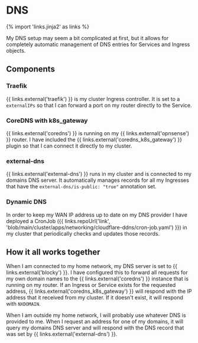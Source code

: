 # DNS

{% import 'links.jinja2' as links %}

My DNS setup may seem a bit complicated at first, but it allows for completely automatic management of DNS entries for Services and Ingress objects.

## Components

### Traefik

{{ links.external('traefik') }} is my cluster Ingress controller. It is set to a `externalIPs` so that I can forward a port on my router directly to the Service.

### CoreDNS with k8s_gateway

{{ links.external('coredns') }} is running on my {{ links.external('opnsense') }} router. I have included the {{ links.external('coredns_k8s_gateway') }} plugin so that I can connect it directly to my cluster.

### external-dns

{{ links.external('external-dns') }} runs in my cluster and is connected to my domains DNS server. It automatically manages records for all my Ingresses that have the `external-dns/is-public: "true"` annotation set.

### Dynamic DNS

In order to keep my WAN IP address up to date on my DNS provider I have deployed a CronJob ({{ links.repoUrl('link', 'blob/main/cluster/apps/networking/cloudflare-ddns/cron-job.yaml') }}) in my cluster that periodically checks and updates those records.

## How it all works together

When I am connected to my home network, my DNS server is set to {{ links.external('blocky') }}. I have configured this to forward all requests for my own domain names to the {{ links.external('coredns') }} instance that is running on my router. If an Ingress or Service exists for the requested address, {{ links.external('coredns_k8s_gateway') }} will respond with the IP address that it received from my cluster. If it doesn't exist, it will respond with `NXDOMAIN`.

When I am outside my home network, I will probably use whatever DNS is provided to me. When I request an address for one of my domains, it will query my domains DNS server and will respond with the DNS record that was set by {{ links.external('external-dns') }}.
